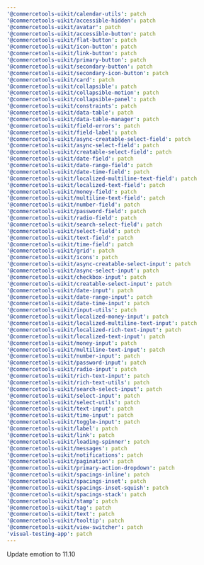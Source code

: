 ```yaml
---
'@commercetools-uikit/calendar-utils': patch
'@commercetools-uikit/accessible-hidden': patch
'@commercetools-uikit/avatar': patch
'@commercetools-uikit/accessible-button': patch
'@commercetools-uikit/flat-button': patch
'@commercetools-uikit/icon-button': patch
'@commercetools-uikit/link-button': patch
'@commercetools-uikit/primary-button': patch
'@commercetools-uikit/secondary-button': patch
'@commercetools-uikit/secondary-icon-button': patch
'@commercetools-uikit/card': patch
'@commercetools-uikit/collapsible': patch
'@commercetools-uikit/collapsible-motion': patch
'@commercetools-uikit/collapsible-panel': patch
'@commercetools-uikit/constraints': patch
'@commercetools-uikit/data-table': patch
'@commercetools-uikit/data-table-manager': patch
'@commercetools-uikit/field-errors': patch
'@commercetools-uikit/field-label': patch
'@commercetools-uikit/async-creatable-select-field': patch
'@commercetools-uikit/async-select-field': patch
'@commercetools-uikit/creatable-select-field': patch
'@commercetools-uikit/date-field': patch
'@commercetools-uikit/date-range-field': patch
'@commercetools-uikit/date-time-field': patch
'@commercetools-uikit/localized-multiline-text-field': patch
'@commercetools-uikit/localized-text-field': patch
'@commercetools-uikit/money-field': patch
'@commercetools-uikit/multiline-text-field': patch
'@commercetools-uikit/number-field': patch
'@commercetools-uikit/password-field': patch
'@commercetools-uikit/radio-field': patch
'@commercetools-uikit/search-select-field': patch
'@commercetools-uikit/select-field': patch
'@commercetools-uikit/text-field': patch
'@commercetools-uikit/time-field': patch
'@commercetools-uikit/grid': patch
'@commercetools-uikit/icons': patch
'@commercetools-uikit/async-creatable-select-input': patch
'@commercetools-uikit/async-select-input': patch
'@commercetools-uikit/checkbox-input': patch
'@commercetools-uikit/creatable-select-input': patch
'@commercetools-uikit/date-input': patch
'@commercetools-uikit/date-range-input': patch
'@commercetools-uikit/date-time-input': patch
'@commercetools-uikit/input-utils': patch
'@commercetools-uikit/localized-money-input': patch
'@commercetools-uikit/localized-multiline-text-input': patch
'@commercetools-uikit/localized-rich-text-input': patch
'@commercetools-uikit/localized-text-input': patch
'@commercetools-uikit/money-input': patch
'@commercetools-uikit/multiline-text-input': patch
'@commercetools-uikit/number-input': patch
'@commercetools-uikit/password-input': patch
'@commercetools-uikit/radio-input': patch
'@commercetools-uikit/rich-text-input': patch
'@commercetools-uikit/rich-text-utils': patch
'@commercetools-uikit/search-select-input': patch
'@commercetools-uikit/select-input': patch
'@commercetools-uikit/select-utils': patch
'@commercetools-uikit/text-input': patch
'@commercetools-uikit/time-input': patch
'@commercetools-uikit/toggle-input': patch
'@commercetools-uikit/label': patch
'@commercetools-uikit/link': patch
'@commercetools-uikit/loading-spinner': patch
'@commercetools-uikit/messages': patch
'@commercetools-uikit/notifications': patch
'@commercetools-uikit/pagination': patch
'@commercetools-uikit/primary-action-dropdown': patch
'@commercetools-uikit/spacings-inline': patch
'@commercetools-uikit/spacings-inset': patch
'@commercetools-uikit/spacings-inset-squish': patch
'@commercetools-uikit/spacings-stack': patch
'@commercetools-uikit/stamp': patch
'@commercetools-uikit/tag': patch
'@commercetools-uikit/text': patch
'@commercetools-uikit/tooltip': patch
'@commercetools-uikit/view-switcher': patch
'visual-testing-app': patch
---
```


Update emotion to 11.10
